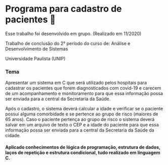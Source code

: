 # Programa para cadastro de pacientes :syringe:

Esse trabalho foi desenvolvido em grupo. (Realizado em 11/2020)

Trabalho de conclusão do 2° período do curso de: Análise e Desenvolvimento de Sistemas

Universidade Paulista (UNIP)

### Tema

Apresentar um sistema em C que será utilizado pelos hospitais para cadastrar os pacientes que forem
diagnosticados com covid-19 e carecem de um acompanhamento e monitoramento para
que essa informação possa ser enviada para a central da Secretaria da Saúde.

Após o cadastro, o sistema deverá calcular a idade e verificar se o paciente possui
alguma comorbidade e se pertence ao grupo de risco (maiores de 65 anos). Caso o paciente
pertença ao grupo de risco o sistema deverá salvar em um arquivo de texto o CEP e a idade
do paciente para que essa informação possa ser enviada para a central da Secretaria da
Saúde da cidade.



#### Aplicado conhecimentos de lógica de programação, estrutura de dados, laços de repetição e estrutura condicional, tudo realizado em linguagem C. 

